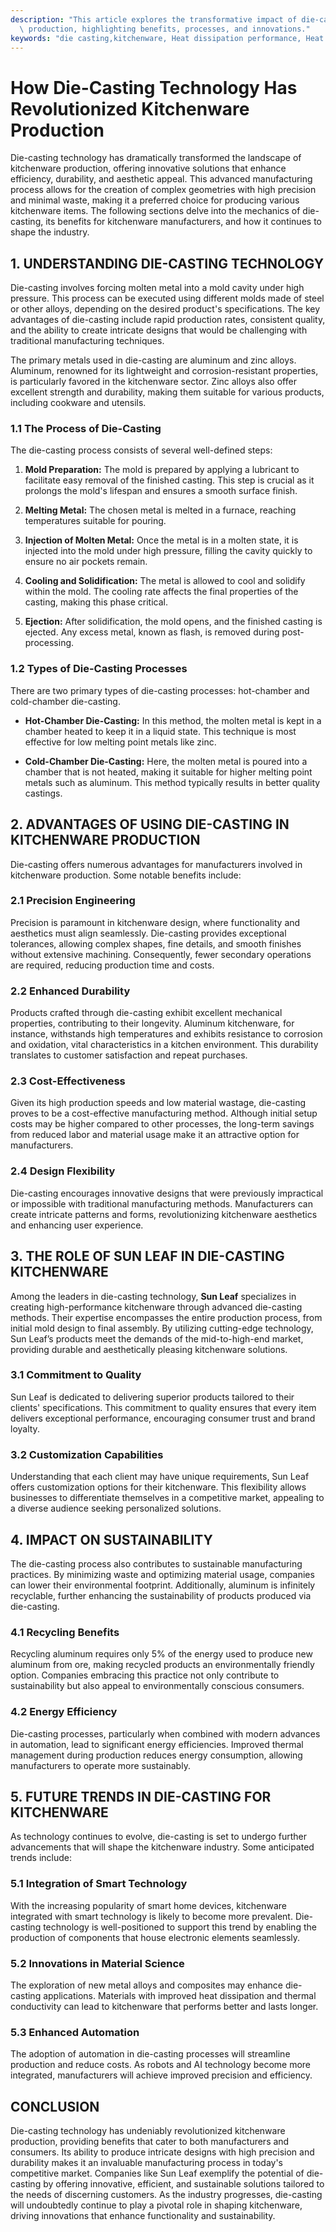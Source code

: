 ```yaml
---
description: "This article explores the transformative impact of die-casting technology on kitchenware\
  \ production, highlighting benefits, processes, and innovations."
keywords: "die casting,kitchenware, Heat dissipation performance, Heat dissipation structure"
---
```

# How Die-Casting Technology Has Revolutionized Kitchenware Production

Die-casting technology has dramatically transformed the landscape of kitchenware production, offering innovative solutions that enhance efficiency, durability, and aesthetic appeal. This advanced manufacturing process allows for the creation of complex geometries with high precision and minimal waste, making it a preferred choice for producing various kitchenware items. The following sections delve into the mechanics of die-casting, its benefits for kitchenware manufacturers, and how it continues to shape the industry.

## 1. UNDERSTANDING DIE-CASTING TECHNOLOGY

Die-casting involves forcing molten metal into a mold cavity under high pressure. This process can be executed using different molds made of steel or other alloys, depending on the desired product's specifications. The key advantages of die-casting include rapid production rates, consistent quality, and the ability to create intricate designs that would be challenging with traditional manufacturing techniques.

The primary metals used in die-casting are aluminum and zinc alloys. Aluminum, renowned for its lightweight and corrosion-resistant properties, is particularly favored in the kitchenware sector. Zinc alloys also offer excellent strength and durability, making them suitable for various products, including cookware and utensils.

### 1.1 The Process of Die-Casting

The die-casting process consists of several well-defined steps:

1. **Mold Preparation:** The mold is prepared by applying a lubricant to facilitate easy removal of the finished casting. This step is crucial as it prolongs the mold's lifespan and ensures a smooth surface finish.

2. **Melting Metal:** The chosen metal is melted in a furnace, reaching temperatures suitable for pouring.

3. **Injection of Molten Metal:** Once the metal is in a molten state, it is injected into the mold under high pressure, filling the cavity quickly to ensure no air pockets remain.

4. **Cooling and Solidification:** The metal is allowed to cool and solidify within the mold. The cooling rate affects the final properties of the casting, making this phase critical.

5. **Ejection:** After solidification, the mold opens, and the finished casting is ejected. Any excess metal, known as flash, is removed during post-processing.

### 1.2 Types of Die-Casting Processes

There are two primary types of die-casting processes: hot-chamber and cold-chamber die-casting. 

- **Hot-Chamber Die-Casting:** In this method, the molten metal is kept in a chamber heated to keep it in a liquid state. This technique is most effective for low melting point metals like zinc.

- **Cold-Chamber Die-Casting:** Here, the molten metal is poured into a chamber that is not heated, making it suitable for higher melting point metals such as aluminum. This method typically results in better quality castings.

## 2. ADVANTAGES OF USING DIE-CASTING IN KITCHENWARE PRODUCTION

Die-casting offers numerous advantages for manufacturers involved in kitchenware production. Some notable benefits include:

### 2.1 Precision Engineering

Precision is paramount in kitchenware design, where functionality and aesthetics must align seamlessly. Die-casting provides exceptional tolerances, allowing complex shapes, fine details, and smooth finishes without extensive machining. Consequently, fewer secondary operations are required, reducing production time and costs.

### 2.2 Enhanced Durability

Products crafted through die-casting exhibit excellent mechanical properties, contributing to their longevity. Aluminum kitchenware, for instance, withstands high temperatures and exhibits resistance to corrosion and oxidation, vital characteristics in a kitchen environment. This durability translates to customer satisfaction and repeat purchases. 

### 2.3 Cost-Effectiveness 

Given its high production speeds and low material wastage, die-casting proves to be a cost-effective manufacturing method. Although initial setup costs may be higher compared to other processes, the long-term savings from reduced labor and material usage make it an attractive option for manufacturers.

### 2.4 Design Flexibility

Die-casting encourages innovative designs that were previously impractical or impossible with traditional manufacturing methods. Manufacturers can create intricate patterns and forms, revolutionizing kitchenware aesthetics and enhancing user experience.

## 3. THE ROLE OF SUN LEAF IN DIE-CASTING KITCHENWARE

Among the leaders in die-casting technology, **Sun Leaf** specializes in creating high-performance kitchenware through advanced die-casting methods. Their expertise encompasses the entire production process, from initial mold design to final assembly. By utilizing cutting-edge technology, Sun Leaf’s products meet the demands of the mid-to-high-end market, providing durable and aesthetically pleasing kitchenware solutions.

### 3.1 Commitment to Quality

Sun Leaf is dedicated to delivering superior products tailored to their clients' specifications. This commitment to quality ensures that every item delivers exceptional performance, encouraging consumer trust and brand loyalty.

### 3.2 Customization Capabilities

Understanding that each client may have unique requirements, Sun Leaf offers customization options for their kitchenware. This flexibility allows businesses to differentiate themselves in a competitive market, appealing to a diverse audience seeking personalized solutions.

## 4. IMPACT ON SUSTAINABILITY

The die-casting process also contributes to sustainable manufacturing practices. By minimizing waste and optimizing material usage, companies can lower their environmental footprint. Additionally, aluminum is infinitely recyclable, further enhancing the sustainability of products produced via die-casting.

### 4.1 Recycling Benefits

Recycling aluminum requires only 5% of the energy used to produce new aluminum from ore, making recycled products an environmentally friendly option. Companies embracing this practice not only contribute to sustainability but also appeal to environmentally conscious consumers.

### 4.2 Energy Efficiency

Die-casting processes, particularly when combined with modern advances in automation, lead to significant energy efficiencies. Improved thermal management during production reduces energy consumption, allowing manufacturers to operate more sustainably.

## 5. FUTURE TRENDS IN DIE-CASTING FOR KITCHENWARE

As technology continues to evolve, die-casting is set to undergo further advancements that will shape the kitchenware industry. Some anticipated trends include:

### 5.1 Integration of Smart Technology

With the increasing popularity of smart home devices, kitchenware integrated with smart technology is likely to become more prevalent. Die-casting technology is well-positioned to support this trend by enabling the production of components that house electronic elements seamlessly.

### 5.2 Innovations in Material Science

The exploration of new metal alloys and composites may enhance die-casting applications. Materials with improved heat dissipation and thermal conductivity can lead to kitchenware that performs better and lasts longer.

### 5.3 Enhanced Automation

The adoption of automation in die-casting processes will streamline production and reduce costs. As robots and AI technology become more integrated, manufacturers will achieve improved precision and efficiency.

## CONCLUSION

Die-casting technology has undeniably revolutionized kitchenware production, providing benefits that cater to both manufacturers and consumers. Its ability to produce intricate designs with high precision and durability makes it an invaluable manufacturing process in today's competitive market. Companies like Sun Leaf exemplify the potential of die-casting by offering innovative, efficient, and sustainable solutions tailored to the needs of discerning customers. As the industry progresses, die-casting will undoubtedly continue to play a pivotal role in shaping kitchenware, driving innovations that enhance functionality and sustainability.
